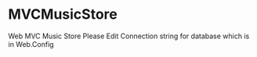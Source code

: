 # MVCMusicStore
Web MVC Music Store
Please Edit Connection string for database which is in Web.Config 
